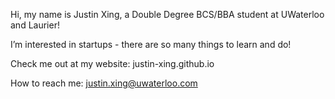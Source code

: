 Hi, my name is Justin Xing, a Double Degree BCS/BBA student at UWaterloo and Laurier!

I’m interested in startups - there are so many things to learn and do!

Check me out at my website: justin-xing.github.io

How to reach me: justin.xing@uwaterloo.com
